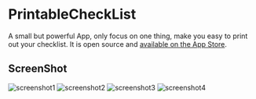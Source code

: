 # PrintableCheckList
A small but powerful App, only focus on one thing, make you easy to print out your checklist. It is open source and [available on the App Store](https://itunes.apple.com/cn/app/flash-best-printable-check/id991595690?mt=8).

## ScreenShot

![screenshot1](http://a1.mzstatic.com/us/r30/Purple5/v4/bd/c6/b8/bdc6b84f-3406-f9e5-b2bd-1f64757534d2/screen322x572.jpeg)
![screenshot2](http://a1.mzstatic.com/us/r30/Purple7/v4/72/5a/53/725a53f1-5644-cffa-bed3-c9f9acb9cdf1/screen322x572.jpeg)
![screenshot3](http://a1.mzstatic.com/us/r30/Purple7/v4/ce/fe/0f/cefe0f62-6fc4-5975-b4b6-2f149d0a6ca5/screen322x572.jpeg)
![screenshot4](http://a5.mzstatic.com/us/r30/Purple7/v4/4b/64/53/4b645346-8c24-bb2a-61e2-91aff0c4d2cd/screen322x572.jpeg)
